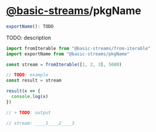 # [@basic-streams](https://github.com/rpominov/basic-streams)/pkgName

<!-- doc -->

```typescript
exportName(): TODO
```

TODO: description

```js
import fromIterable from "@basic-streams/from-iterable"
import exportName from "@basic-streams/pkgName"

const stream = fromIterable([1, 2, 3], 5000)

// TODO: example
const result = stream

result(x => {
  console.log(x)
})

// > TODO: output

// stream: ____1____2____3
```

<!-- docstop -->
